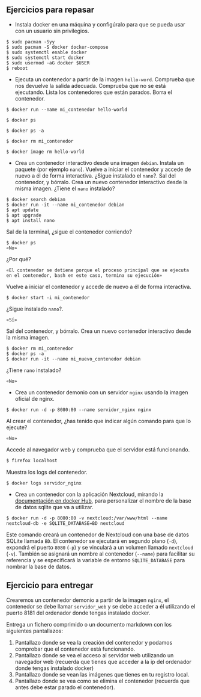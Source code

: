 ## Ejercicios para repasar

- Instala docker en una máquina y configúralo para que se pueda usar con un usuario sin privilegios.

```
$ sudo pacman -Syy
$ sudo pacman -S docker docker-compose
$ sudo systemctl enable docker
$ sudo systemctl start docker
$ sudo usermod -aG docker $USER
$ reboot
```

- Ejecuta un contenedor a partir de la imagen `hello-word`. Comprueba que nos devuelve la salida adecuada. Comprueba que no se está ejecutando. Lista los contenedores que están parados. Borra el contenedor.
 
```
$ docker run --name mi_contenedor hello-world
```

```
$ docker ps
```

```
$ docker ps -a
```

```
$ docker rm mi_contenedor
```

```
$ docker image rm hello-world
```

- Crea un contenedor interactivo desde una imagen `debian`. Instala un paquete (por ejemplo `nano`).  Vuelve a iniciar el contenedor y accede de nuevo a él de forma interactiva. ¿Sigue instalado el `nano`?. Sal del contenedor, y bórralo. Crea un nuevo contenedor interactivo desde la misma imagen. ¿Tiene el `nano` instalado?
```
$ docker search debian
$ docker run -it --name mi_contenedor debian
$ apt update
$ apt upgrade
$ apt install nano
```
Sal de la terminal, ¿sigue el contenedor corriendo?
```
$ docker ps
«No»
```
¿Por qué?
```
«El contenedor se detiene porque el proceso principal que se ejecuta en el contenedor, bash en este caso, termina su ejecución»
```
Vuelve a iniciar el contenedor y accede de nuevo a él de forma interactiva. 
```
$ docker start -i mi_contenedor
```
¿Sigue instalado  `nano`?.
```
«Sí»
```
Sal del contenedor, y bórralo. Crea un nuevo contenedor interactivo desde la misma imagen.
```
$ docker rm mi_contenedor
$ docker ps -a
$ docker run -it --name mi_nuevo_contenedor debian
```
¿Tiene `nano` instalado?
```
«No»
```

-  Crea un contenedor demonio con un servidor `nginx` usando la imagen oficial de nginx.

```
$ docker run -d -p 8080:80 --name servidor_nginx nginx
```
 Al crear el contenedor, ¿has tenido que indicar algún comando para que lo ejecute?
```
«No»
```
 Accede al navegador web y comprueba que el servidor está funcionando. 

```bash
$ firefox localhost
```
 
 Muestra los logs del contenedor.
```shell
$ docker logs servidor_nginx
```
 
- Crea un contenedor con la aplicación Nextcloud, mirando la [documentación en docker Hub](https://hub.docker.com/_/nextcloud), para personalizar el nombre de la base de datos sqlite que va a utilizar.
```
$ docker run -d -p 8080:80 -v nextcloud:/var/www/html --name nextcloud-db -e SQLITE_DATABASE=BD nextcloud
```

Este comando creará un contenedor de Nextcloud con una base de datos SQLite llamada `BD`. El contenedor se ejecutará en segundo plano (`-d`), expondrá el puerto `8080` (`-p`) y se vinculará a un volumen llamado `nextcloud` (`-v`). También se asignará un nombre al contenedor (`--name`) para facilitar su referencia y se especificará la variable de entorno `SQLITE_DATABASE` para nombrar la base de datos.
	
## Ejercicio para entregar

Crearemos un contenedor demonio a partir de la imagen `nginx`, el contenedor se debe llamar `servidor_web` y se debe acceder a él utilizando el puerto 8181 del ordenador donde tengas instalado docker.

Entrega un fichero comprimido o un documento markdown con los siguientes pantallazos:

1. Pantallazo donde se vea la creación del contenedor y podamos comprobar que el contenedor está funcionando.
2. Pantallazo donde se vea el acceso al servidor web utilizando un navegador web (recuerda que tienes que acceder a la ip del ordenador donde tengas instalado docker)
3. Pantallazo donde se vean las imágenes que tienes en tu registro local.
4. Pantallazo donde se vea como se elimina el contenedor (recuerda que antes debe estar parado el contenedor).
